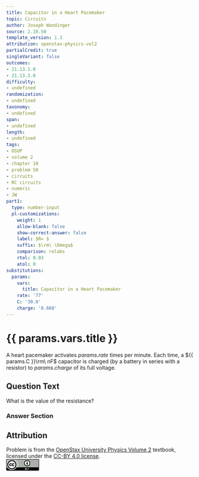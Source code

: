 ```yaml
---
title: Capacitor in a Heart Pacemaker
topic: Circuits
author: Joseph Wandinger
source: 2.10.50
template_version: 1.3
attribution: openstax-physics-vol2
partialCredit: true
singleVariant: false
outcomes:
- 21.13.1.0
- 21.13.2.0
difficulty:
- undefined
randomization:
- undefined
taxonomy:
- undefined
span:
- undefined
length:
- undefined
tags:
- OSUP
- volume 2
- chapter 10
- problem 50
- circuits
- RC circuits
- numeric
- JW
part1:
  type: number-input
  pl-customizations:
    weight: 1
    allow-blank: false
    show-correct-answer: false
    label: $R= $
    suffix: $\rm\ \Omega$
    comparison: relabs
    rtol: 0.03
    atol: 0
substitutions:
  params:
    vars:
      title: Capacitor in a Heart Pacemaker
    rate: '77'
    C: '30.0'
    charge: '0.660'
---
```

# {{ params.vars.title }}
A heart pacemaker activates ${{ params.rate }}$ times per minute.
Each time, a ${{ params.C }}\rm\ nF$ capacitor is charged (by a battery in series with a resistor) to ${{ params.charge }}$ of its full voltage.

## Question Text

What is the value of the resistance?

### Answer Section

## Attribution

Problem is from the [OpenStax University Physics Volume 2](https://openstax.org/details/books/university-physics-volume-2) textbook, licensed under the [CC-BY 4.0 license](https://creativecommons.org/licenses/by/4.0/).<br>![Image representing the Creative Commons 4.0 BY license.](https://raw.githubusercontent.com/firasm/bits/master/by.png)
